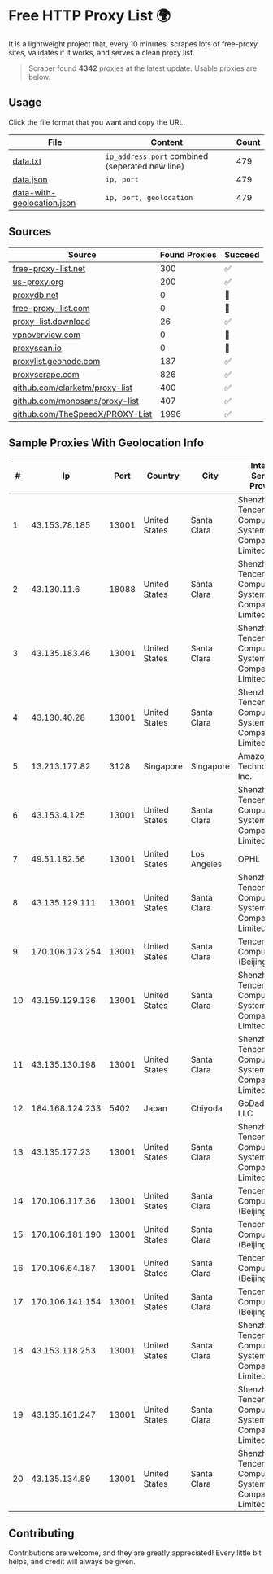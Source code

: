 
# Free HTTP Proxy List 🌍

It is a lightweight project that, every 10 minutes, scrapes lots of free-proxy sites, validates if it works, and serves a clean proxy list.


> Scraper found **4342** proxies at the latest update. Usable proxies are below.

## Usage

Click the file format that you want and copy the URL.


|File|Content|Count|
|----|-------|-----|
|[data.txt](https://raw.githubusercontent.com/themiralay/Proxy-List-World/master/data.txt)|`ip_address:port` combined (seperated new line)|479|
|[data.json](https://raw.githubusercontent.com/themiralay/Proxy-List-World/master/data.json)|`ip, port`|479|
|[data-with-geolocation.json](https://raw.githubusercontent.com/themiralay/Proxy-List-World/master/data-with-geolocation.json)|`ip, port, geolocation`|479|

## Sources

|Source|Found Proxies|Succeed|
|------|-------------|-------|
|[free-proxy-list.net](https://free-proxy-list.net)|300|✅|
|[us-proxy.org](https://www.us-proxy.org)|200|✅|
|[proxydb.net](http://proxydb.net)|0|🚫|
|[free-proxy-list.com](https://free-proxy-list.com/?page=&port=&type%5B%5D=http&type%5B%5D=https&up_time=0&search=Search)|0|🚫|
|[proxy-list.download](https://www.proxy-list.download/HTTP)|26|✅|
|[vpnoverview.com](https://vpnoverview.com/privacy/anonymous-browsing/free-proxy-servers)|0|🚫|
|[proxyscan.io](https://www.proxyscan.io)|0|🚫|
|[proxylist.geonode.com](https://proxylist.geonode.com/api/proxy-list?limit=300&page=1&sort_by=lastChecked&sort_type=desc&protocols=http,https)|187|✅|
|[proxyscrape.com](https://api.proxyscrape.com/v2/?request=displayproxies&protocol=http&timeout=10000&country=all&ssl=all&anonymity=all)|826|✅|
|[github.com/clarketm/proxy-list](https://raw.githubusercontent.com/clarketm/proxy-list/master/proxy-list-raw.txt)|400|✅|
|[github.com/monosans/proxy-list](https://raw.githubusercontent.com/monosans/proxy-list/main/proxies/http.txt)|407|✅|
|[github.com/TheSpeedX/PROXY-List](https://raw.githubusercontent.com/TheSpeedX/PROXY-List/master/http.txt)|1996|✅|


## Sample Proxies With Geolocation Info

|#|Ip|Port|Country|City|Internet Service Provider|
|-|--|----|-------|----|-------------------------|
|1|43.153.78.185|13001|United States|Santa Clara|Shenzhen Tencent Computer Systems Company Limited|
|2|43.130.11.6|18088|United States|Santa Clara|Shenzhen Tencent Computer Systems Company Limited|
|3|43.135.183.46|13001|United States|Santa Clara|Shenzhen Tencent Computer Systems Company Limited|
|4|43.130.40.28|13001|United States|Santa Clara|Shenzhen Tencent Computer Systems Company Limited|
|5|13.213.177.82|3128|Singapore|Singapore|Amazon Technologies Inc.|
|6|43.153.4.125|13001|United States|Santa Clara|Shenzhen Tencent Computer Systems Company Limited|
|7|49.51.182.56|13001|United States|Los Angeles|OPHL|
|8|43.135.129.111|13001|United States|Santa Clara|Shenzhen Tencent Computer Systems Company Limited|
|9|170.106.173.254|13001|United States|Santa Clara|Tencent Cloud Computing (Beijing) Co|
|10|43.159.129.136|13001|United States|Santa Clara|Shenzhen Tencent Computer Systems Company Limited|
|11|43.135.130.198|13001|United States|Santa Clara|Shenzhen Tencent Computer Systems Company Limited|
|12|184.168.124.233|5402|Japan|Chiyoda|GoDaddy.com, LLC|
|13|43.135.177.23|13001|United States|Santa Clara|Shenzhen Tencent Computer Systems Company Limited|
|14|170.106.117.36|13001|United States|Santa Clara|Tencent Cloud Computing (Beijing) Co|
|15|170.106.181.190|13001|United States|Santa Clara|Tencent Cloud Computing (Beijing) Co|
|16|170.106.64.187|13001|United States|Santa Clara|Tencent Cloud Computing (Beijing) Co|
|17|170.106.141.154|13001|United States|Santa Clara|Tencent Cloud Computing (Beijing) Co|
|18|43.153.118.253|13001|United States|Santa Clara|Shenzhen Tencent Computer Systems Company Limited|
|19|43.135.161.247|13001|United States|Santa Clara|Shenzhen Tencent Computer Systems Company Limited|
|20|43.135.134.89|13001|United States|Santa Clara|Shenzhen Tencent Computer Systems Company Limited|



## Contributing

Contributions are welcome, and they are greatly appreciated! Every
little bit helps, and credit will always be given.

